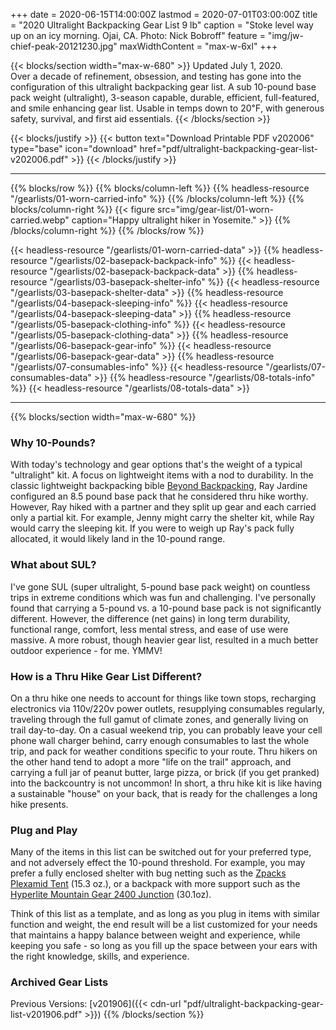 +++
date = 2020-06-15T14:00:00Z
lastmod = 2020-07-01T03:00:00Z
title = "2020 Ultralight Backpacking Gear List 9 lb"
caption = "Stoke level way up on an icy morning. Ojai, CA. Photo: Nick Bobroff"
feature = "img/jw-chief-peak-20121230.jpg"
maxWidthContent = "max-w-6xl"
+++

{{< blocks/section width="max-w-680" >}}
<time class="text-raven-700" datetime="2020-07-01T03:00:00Z">Updated July 1, 2020.</time>
<br>
<span class="lead">Over a decade of refinement, obsession, and testing has gone into the configuration of this ultralight backpacking gear list. A sub 10-pound base pack weight (ultralight), 3-season capable, durable, efficient, full-featured, and smile enhancing gear list. Usable in temps down to 20&#8457;, with generous safety, survival, and first aid essentials.</span>
{{< /blocks/section >}}

{{< blocks/justify >}}
{{< button text="Download Printable PDF v202006" type="base" icon="download" href="pdf/ultralight-backpacking-gear-list-v202006.pdf" >}}
{{< /blocks/justify >}}

* * *

{{% blocks/row %}}
{{% blocks/column-left %}}
{{% headless-resource "/gearlists/01-worn-carried-info" %}}
{{% /blocks/column-left %}}
{{% blocks/column-right %}}
{{< figure src="img/gear-list/01-worn-carried.webp" caption="Happy ultralight hiker in Yosemite." >}}
{{% /blocks/column-right %}}
{{% /blocks/row %}}

{{< headless-resource "/gearlists/01-worn-carried-data" >}}
{{% headless-resource "/gearlists/02-basepack-backpack-info" %}}
{{< headless-resource "/gearlists/02-basepack-backpack-data" >}}
{{% headless-resource "/gearlists/03-basepack-shelter-info" %}}
{{< headless-resource "/gearlists/03-basepack-shelter-data" >}}
{{% headless-resource "/gearlists/04-basepack-sleeping-info" %}}
{{< headless-resource "/gearlists/04-basepack-sleeping-data" >}}
{{% headless-resource "/gearlists/05-basepack-clothing-info" %}}
{{< headless-resource "/gearlists/05-basepack-clothing-data" >}}
{{% headless-resource "/gearlists/06-basepack-gear-info" %}}
{{< headless-resource "/gearlists/06-basepack-gear-data" >}}
{{% headless-resource "/gearlists/07-consumables-info" %}}
{{< headless-resource "/gearlists/07-consumables-data" >}}
{{% headless-resource "/gearlists/08-totals-info" %}}
{{< headless-resource "/gearlists/08-totals-data" >}}

* * *

{{% blocks/section width="max-w-680" %}}
### Why 10-Pounds?

With today's technology and gear options that's the weight of a typical "ultralight" kit. A focus on lightweight items with a nod to durability. In the classic lightweight backpacking bible [Beyond Backpacking](https://www.amazon.com/dp/0963235931/?tag=ltrl-20), Ray Jardine configured an 8.5 pound base pack that he considered thru hike worthy. However, Ray hiked with a partner and they split up gear and each carried only a partial kit. For example, Jenny might carry the shelter kit, while Ray would carry the sleeping kit. If you were to weigh up Ray's pack fully allocated, it would likely land in the 10-pound range.

### What about SUL?

I've gone SUL (super ultralight, 5-pound base pack weight) on countless trips in extreme conditions which was fun and challenging. I've personally found that carrying a 5-pound vs. a 10-pound base pack is not significantly different. However, the difference (net gains) in long term durability, functional range, comfort, less mental stress, and ease of use were massive. A more robust, though heavier gear list, resulted in a much better outdoor experience - for me. YMMV!

### How is a Thru Hike Gear List Different?

On a thru hike one needs to account for things like town stops, recharging electronics via 110v/220v power outlets, resupplying consumables regularly, traveling through the full gamut of climate zones, and generally living on trail day-to-day. On a casual weekend trip, you can probably leave your cell phone wall charger behind, carry enough consumables to last the whole trip, and pack for weather conditions specific to your route. Thru hikers on the other hand tend to adopt a more "life on the trail" approach, and carrying a full jar of peanut butter, large pizza, or brick (if you get pranked) into the backcountry is not uncommon! In short, a thru hike kit is like having a sustainable "house" on your back, that is ready for the challenges a long hike presents.

### Plug and Play

Many of the items in this list can be switched out for your preferred type, and not adversely effect the 10-pound threshold. For example, you may prefer a fully enclosed shelter with bug netting such as the [Zpacks Plexamid Tent](https://zpacks.com/products/plexamid-tent?aff=37) (15.3 oz.), or a backpack with more support such as the [Hyperlite Mountain Gear 2400 Junction](https://www.hyperlitemountaingear.com/collections/packs/products/2400-junction) (30.1oz).

Think of this list as a template, and as long as you plug in items with similar function and weight, the end result will be a list customized for your needs that maintains a happy balance between weight and experience, while keeping you safe - so long as you fill up the space between your ears with the right knowledge, skills, and experience.

### Archived Gear Lists

Previous Versions: [v201906]({{< cdn-url "pdf/ultralight-backpacking-gear-list-v201906.pdf" >}})
{{% /blocks/section %}}
